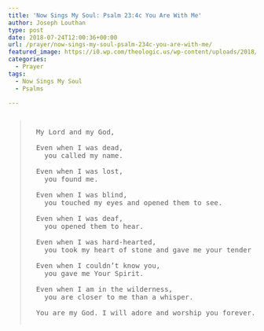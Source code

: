 ```yaml
---
title: 'Now Sings My Soul: Psalm 23:4c You Are With Me'
author: Joseph Louthan
type: post
date: 2018-07-24T12:00:36+00:00
url: /prayer/now-sings-my-soul-psalm-234c-you-are-with-me/
featured_image: https://i0.wp.com/theologic.us/wp-content/uploads/2018/07/Tulipa_systola_2_gp.jpg?resize=640%2C481
categories:
  - Prayer
tags:
  - Now Sings My Soul
  - Psalms

---
```

<pre><blockquote>
  My Lord and my God,
  
  Even when I was dead,
  	you called my name.
  
  Even when I was lost, 
  	you found me.
  
  Even when I was blind,
  	you touched my eyes and opened them to see.
  
  Even when I was deaf,
  	you opened them to hear.
  
  Even when I was hard-hearted, 
  	you took my heart of stone and gave me your tender heart.
  
  Even when I couldn’t know you,
  	you gave me Your Spirit.
  
  Even when I am in the wilderness,
  	you are closer to me than a whisper.
  
  You are my God. I will adore and worship you forever.
  
</blockquote></pre>